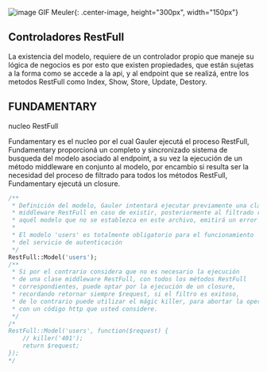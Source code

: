 ![image GIF Meuler](https://dl.dropboxusercontent.com/s/l63oki54lkx3ule/gauler%20logo.png?dl=0){: .center-image, height="300px", width="150px"}



## Controladores RestFull

La existencia del modelo, requiere de un controlador propio que maneje 
su lógica de negocios es por esto que existen propiedades, que están 
sujetas a la forma como se accede a la api, y al endpoint que se realizá, entre los metodos RestFull como Index, Show, Store, Update, Destory.

## FUNDAMENTARY
nucleo RestFull

Fundamentary es el nucleo por el cual Gauler ejecutá el proceso RestFull, Fundamentary proporcioná
un completo y sincronizado sistema de busqueda del modelo asociado al endpoint, a su vez la ejecución de
un método middleware en conjunto al modelo, por encambio si resulta ser la necesidad del proceso de filtrado
para todos los métodos RestFull, Fundamentary ejecutá un closure.


``` php
/**
 * Definición del modelo, Gauler intentará ejecutar previamente una clase
 * middleware RestFull en caso de existir, posteriormente al filtrado realizará la ejecución del controlador,
 * aquél modelo que no se establezca en este archivo, emitirá un error 404 RESOURCE NOT FOUND.
 *
 * El modelo 'users' es totalmente obligatorio para el funcionamiento 
 * del servicio de autenticación
 */
RestFull::Model('users');
/**
 * Si por el contrario considera que no es necesario la ejecución
 * de una clase middleware RestFull, con todos los métodos RestFull
 * correspondientes, puede optar por la ejecución de un closure,
 * recordando retornar siempre $request, si el filtro es exitoso,
 * de lo contrario puede utilizar el mágic killer, para abortar la operación
 * con un código http que usted considere.
 */
/*
RestFull::Model('users', function($request) {
    // killer('401');
    return $request;
});
*/
```
